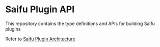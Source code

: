 # Saifu Plugin API

This repository contains the type definitions and APIs for building Saifu plugins

Refer to [Saifu Plugin Architecture](https://github.com/saifuwallet/saifu/tree/main/plugins)
